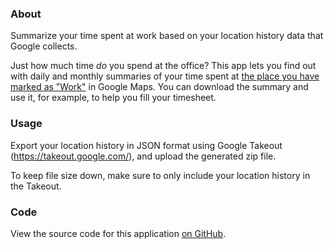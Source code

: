 ### About

Summarize your time spent at work based on your location history data that Google collects.

Just how much time _do_ you spend at the office?
This app lets you find out with daily and monthly summaries of your time spent at
[the place you have marked as "Work"](https://support.google.com/maps/answer/3093979)
in Google Maps. You can download the summary and use it,
for example, to help you fill your timesheet.


### Usage

Export your location history in JSON format using Google Takeout (https://takeout.google.com/), and upload the generated zip file.

To keep file size down, make sure to only include your location history in the Takeout.


### Code

View the source code for this application [on GitHub](https://github.com/mikmart/work-time/).

